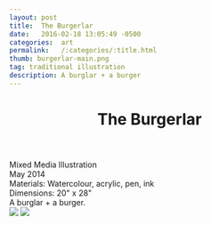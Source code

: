 ```yaml
---
layout: post
title:  The Burgerlar
date:   2016-02-18 13:05:49 -0500
categories:  art
permalink:   /:categories/:title.html
thumb: burgerlar-main.png
tag: traditional illustration
description: A burglar + a burger
---
```


<div class="description">
	<header class="post-header">
    <h1 class="post-title" itemprop="name headline">The Burgerlar</h1>
  </header>
	<div class="details">
		Mixed Media Illustration
		<br>
		May 2014
		<br>
		Materials: Watercolour, acrylic, pen, ink
		<br>
		Dimensions: 20" x 28"
		<br>
	</div>
A burglar + a burger.


</div>
<div class="images">
	<img src="http://fc04.deviantart.net/fs71/f/2014/153/c/1/dun_worry_it_s_ketchup_by_eexie-d7kqlvv.jpg">
	<img src="http://orig13.deviantart.net/0700/f/2014/153/c/3/dunworryitsketchup_details_by_eexie-d7kqmcj.png">
</div>

<!-- {% highlight ruby %}
def print_hi(name)
  puts "Hi, #{name}"
end
print_hi('Tom')
#=> prints 'Hi, Tom' to STDOUT.
{% endhighlight %} -->

